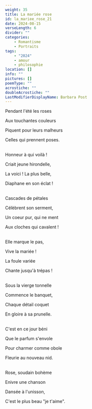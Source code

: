```yaml
---
weight: 35
title: La mariée rose
id: la_mariee_rose_21
date: 2024-08-15
verseLength: 6
divider: ""
categories:
    - Romantisme
    - Portraits
tags:
    - "2024"
    - amour
    - philosophie
location: []
info: ""
pictures: []
poemType: ""
acrostiche: ""
doubleAcrostiche: ""
LastModifierDisplayName: Barbara Post
---
```

Pendant l'été les roses

Aux touchantes couleurs

Piquent pour leurs malheurs

Celles qui prennent poses.

 \
Honneur à qui voilà !

Criait jeune hirondelle,

La voici ! La plus belle,

Diaphane en son éclat !

 \
Cascades de pétales

Célèbrent son serment,

Un coeur pur, qui ne ment

Aux cloches qui cavalent !

 \
Elle marque le pas,

Vive la mariée !

La foule variée

Chante jusqu'à trépas !

 \
Sous la vierge tonnelle

Commence le banquet,

Chaque détail coquet

En gloire à sa prunelle.

 \
C'est en ce jour béni

Que le parfum s'envole

Pour charmer comme obole

Fleurie au nouveau nid.

 \
Rose, soudain bohème

Enivre une chanson

Dansée à l'unisson,

C'est le plus beau "je t'aime".
